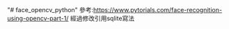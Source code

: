 "# face_opencv_python" 
參考:https://www.pytorials.com/face-recognition-using-opencv-part-1/
經過修改引用sqlite寫法
